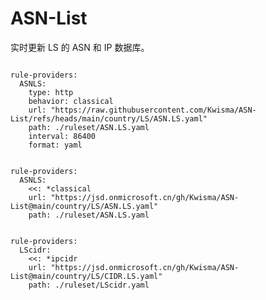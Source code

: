 
# ASN-List

实时更新 LS 的 ASN 和 IP 数据库。

<pre><code class="language-javascript">
rule-providers:
  ASNLS:
    type: http
    behavior: classical
    url: "https://raw.githubusercontent.com/Kwisma/ASN-List/refs/heads/main/country/LS/ASN.LS.yaml"
    path: ./ruleset/ASN.LS.yaml
    interval: 86400
    format: yaml
</code></pre>

<pre><code class="language-javascript">
rule-providers:
  ASNLS:
    <<: *classical
    url: "https://jsd.onmicrosoft.cn/gh/Kwisma/ASN-List@main/country/LS/ASN.LS.yaml"
    path: ./ruleset/ASN.LS.yaml
</code></pre>

<pre><code class="language-javascript">
rule-providers:
  LScidr:
    <<: *ipcidr
    url: "https://jsd.onmicrosoft.cn/gh/Kwisma/ASN-List@main/country/LS/CIDR.LS.yaml"
    path: ./ruleset/LScidr.yaml
</code></pre>